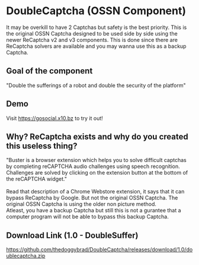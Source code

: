 # DoubleCaptcha (OSSN Component)
It may be overkill to have 2 Captchas but safety is the best priority. This is the original OSSN Captcha designed to be used side by side using the newer ReCaptcha v2 and v3 components. This is done since there are ReCaptcha solvers are available and you may wanna use this as a backup Captcha.

## Goal of the component
"Double the sufferings of a robot and double the security of the platform"

## Demo
Visit https://gosocial.x10.bz to try it out!

## Why? ReCaptcha exists and why do you created this useless thing?
"Buster is a browser extension which helps you to solve difficult captchas by completing reCAPTCHA audio challenges using speech recognition. Challenges are solved by clicking on the extension button at the bottom of the reCAPTCHA widget."
<br>
<br>
Read that description of a Chrome Webstore extension, it says that it can bypass ReCaptcha by Google. But not the original OSSN Captcha. The original OSSN Captcha is using the older non picture method.
<br>
Atleast, you have a backup Captcha but still this is not a gurantee that a computer program will not be able to bypass this backup Captcha.

## Download Link (1.0 - DoubleSuffer)
https://github.com/thedoggybrad/DoubleCaptcha/releases/download/1.0/doublecaptcha.zip
